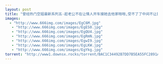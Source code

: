 ```yaml
---
layout: post
title: "曾经热门空姐最新系列五-趁老公不在让情人开车接她去他家啪啪,受不了了中间不让操了  "
images:
  - "http://www.666img.com/images/EgC6M.jpg"
   - "http://www.666img.com/images/EgES0.jpg"
   - "http://www.666img.com/images/EgQU4.jpg"
   - "http://www.666img.com/images/EgRmN.jpg"
   - "http://www.666img.com/images/EgwI9.jpg"
   - "http://www.666img.com/images/EgLKW.jpg"
   - "http://www.666img.com/images/EgYkg.jpg"
torrent: "http://www1.downsx.rocks/torrent/BAC1C34492B7DD7B5EA55FC2891A519F74731827"
---
```

